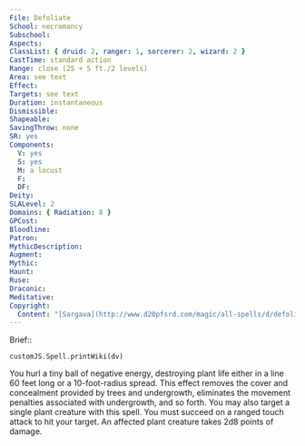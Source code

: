 ```yaml
---
File: Defoliate
School: necromancy
Subschool: 
Aspects: 
ClassList: { druid: 2, ranger: 1, sorcerer: 2, wizard: 2 }
CastTime: standard action
Range: close (25 + 5 ft./2 levels)
Area: see text
Effect: 
Targets: see text
Duration: instantaneous
Dismissible: 
Shapeable: 
SavingThrow: none
SR: yes
Components:
  V: yes
  S: yes
  M: a locust
  F: 
  DF: 
Deity: 
SLALevel: 2
Domains: { Radiation: 8 }
GPCost: 
Bloodline: 
Patron: 
MythicDescription: 
Augment: 
Mythic: 
Haunt: 
Ruse: 
Draconic: 
Meditative: 
Copyright:
  Content: "[Sargava](http://www.d20pfsrd.com/magic/all-spells/d/defoliate)"
---
```

Brief:: 

```dataviewjs
customJS.Spell.printWiki(dv)
```

You hurl a tiny ball of negative energy, destroying plant life either in a line 60 feet long or a 10-foot-radius spread. This effect removes the cover and concealment provided by trees and undergrowth, eliminates the movement penalties associated with undergrowth, and so forth.  You may also target a single plant creature with this spell.  You must succeed on a ranged touch attack to hit your target.  An affected plant creature takes 2d8 points of damage.
